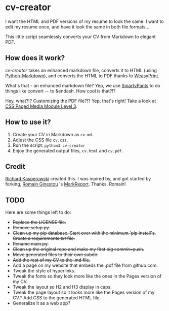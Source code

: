 # cv-creator

I want the HTML and PDF versions of my resume to look the same. I want to edit my resume once, and have it look the same in both file formats...

This little script seamlessly converts your CV from Markdown to elegant PDF.

## How does it work?

_cv-creator_ takes an enhanced markdown file, converts it to HTML (using [Python-Markdown](https://python-markdown.github.io)), and converts the HTML to PDF thanks to [WeasyPrint](https://weasyprint.org/).

What's that - an enhanced markdown file? Yep, we use [SmartyPants](https://python-markdown.github.io/extensions/smarty/) to do things like convert -- to &endash. How cool is that?!?  

Hey, what?!? Customizing the PDF file?!? Yep, that's right! Take a look at [CSS Paged Media Module Level 3](https://www.w3.org/TR/css-page-3/).

## How to use it?

1. Create your CV in Markdown as `cv.md`.
2. Adjust the CSS file `cv.css`.
3. Run the script: `python3 cv-creator`
4. Enjoy the generated output files, `cv.html` and `cv.pdf`.

## Credit
[Richard Kasperowski](https://kasperowski.com) created this. I was inpired by, and got started by forking, [Romain Ginestou](https://github.com/rginestou) 's [MarkReport](https://github.com/rginestou/MarkReport). Thanks, Romain!

## TODO
Here are some things left to do:

* ~~Replace the LICENSE file.~~
* ~~Remove setup.py.~~
* ~~Clean up my pip database. Start over with the minimum 'pip install's. Create a requirements.txt file.~~
* ~~Rename main.py.~~
* ~~Clean up the original repo and make my first big commit+push.~~
* ~~Move generated files to their own subdir.~~
* ~~Add the rest of my CV to the .md file.~~
* Add a page on my website that embeds the .pdf file from github.com.
* Tweak the style of hyperlinks.
* Tweak the fonts so they look more like the ones in the Pages version of my CV.
* Tweak the layout so H2 and H3 display in caps.
* Tweak the page layout so it looks more like the Pages version of my CV.* Add CSS to the generated HTML file.
* Generalize it as a web app?
